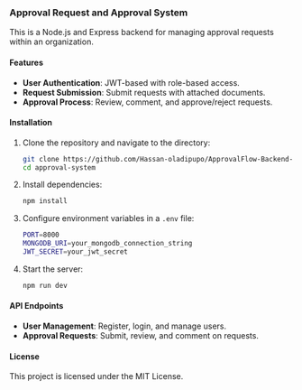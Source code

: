 ### Approval Request and Approval System

This is a Node.js and Express backend for managing approval requests within an organization.

#### Features
- **User Authentication**: JWT-based with role-based access.
- **Request Submission**: Submit requests with attached documents.
- **Approval Process**: Review, comment, and approve/reject requests.

#### Installation
1. Clone the repository and navigate to the directory:
   ```bash
   git clone https://github.com/Hassan-oladipupo/ApprovalFlow-Backend-System.git
   cd approval-system
   ```
2. Install dependencies:
   ```bash
   npm install
   ```
3. Configure environment variables in a `.env` file:
   ```bash
   PORT=8000
   MONGODB_URI=your_mongodb_connection_string
   JWT_SECRET=your_jwt_secret
   
   ```
4. Start the server:
   ```bash
   npm run dev
   ```

#### API Endpoints
- **User Management**: Register, login, and manage users.
- **Approval Requests**: Submit, review, and comment on requests.

#### License
This project is licensed under the MIT License.